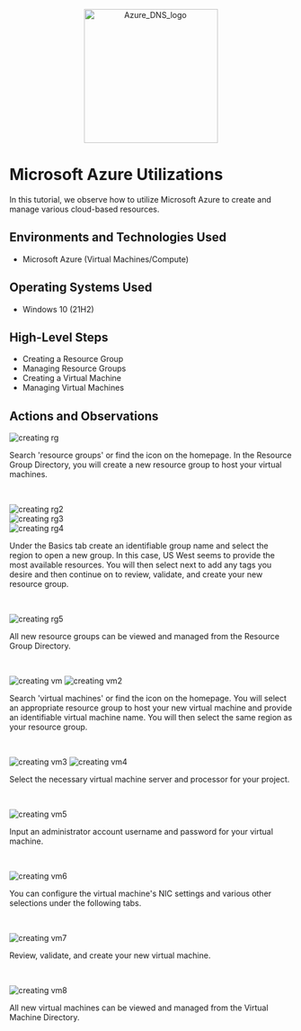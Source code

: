 <p align="center">
<img width="238" alt="Azure_DNS_logo" src="https://github.com/kylewilliamsrr/azure-utilizations/assets/144828759/7d63a336-998c-4e8b-9151-0db45c38091d">


  
</p>

<h1>Microsoft Azure Utilizations</h1>
In this tutorial, we observe how to utilize Microsoft Azure to create and manage various cloud-based resources. <br />



<h2>Environments and Technologies Used</h2>

- Microsoft Azure (Virtual Machines/Compute)


<h2>Operating Systems Used </h2>

- Windows 10 (21H2)

<h2>High-Level Steps</h2>

- Creating a Resource Group
- Managing Resource Groups
- Creating a Virtual Machine 
- Managing Virtual Machines

<h2>Actions and Observations</h2>

<p>

  ![creating rg](https://github.com/kylewilliamsrr/azure-utilizations/assets/144828759/49d5bf68-50a6-4760-a103-0840d9e20407)

</p>
<p>

Search 'resource groups' or find the icon on the homepage. In the Resource Group Directory, you will create a new resource group to host your virtual machines.
</p>
<br />

<p>

![creating rg2](https://github.com/kylewilliamsrr/azure-utilizations/assets/144828759/efbb7a93-adcc-4192-b542-24262f1aa738)
<br />
![creating rg3](https://github.com/kylewilliamsrr/azure-utilizations/assets/144828759/abae046d-e227-435d-83db-44a58608a5c8)
<br />
![creating rg4](https://github.com/kylewilliamsrr/azure-utilizations/assets/144828759/b7eb6885-7071-4ac8-9535-550f31bd5c21)

</p>
<p>
Under the Basics tab create an identifiable group name and select the region to open a new group. In this case, US West seems to provide the most available resources. You will then select next to add any tags you desire and then continue on to review, validate, and create your new resource group. 

</p>
<br />

<p>

![creating rg5](https://github.com/kylewilliamsrr/azure-utilizations/assets/144828759/6bdb1c9a-b5c6-40ca-acc5-2bcc64776b75)

</p>
<p>
All new resource groups can be viewed and managed from the Resource Group Directory. 
</p>
<br />

<p>

![creating vm](https://github.com/kylewilliamsrr/azure-utilizations/assets/144828759/cf75e7cc-777a-42ef-8b24-75e3337d0c29) 
![creating vm2](https://github.com/kylewilliamsrr/azure-utilizations/assets/144828759/5302b4ea-f72a-4edc-8b14-30b29fb31e1b)


</p>
<p>
Search 'virtual machines' or find the icon on the homepage. You will select an appropriate resource group to host your new virtual machine and provide an identifiable virtual machine name. You will then select the same region as your resource group. 
</p>
<br />

<p>

![creating vm3](https://github.com/kylewilliamsrr/azure-utilizations/assets/144828759/4f1a3504-05e3-4556-961d-f90e014e7004)
![creating vm4](https://github.com/kylewilliamsrr/azure-utilizations/assets/144828759/03544a5e-937f-4970-aad9-c3b172cf728b)

</p>
<p>
Select the necessary virtual machine server and processor for your project.
</p>
<br />

<p>

![creating vm5](https://github.com/kylewilliamsrr/azure-utilizations/assets/144828759/8f6a546d-4584-4e64-85d0-7b5c35fc8f86)

</p>
<p>
Input an administrator account username and password for your virtual machine. 
</p>
<br />

<p>

![creating vm6](https://github.com/kylewilliamsrr/azure-utilizations/assets/144828759/35794e9c-5ad6-40d2-b42f-98cb170a7563)

</p>
<p>
You can configure the virtual machine's NIC settings and various other selections under the following tabs. 
</p>
<br />

<p>

![creating vm7](https://github.com/kylewilliamsrr/azure-utilizations/assets/144828759/3444b4eb-f39d-44a3-b518-93fe17698b16)

</p>
<p>
Review, validate, and create your new virtual machine. 
</p>
<br />

<p>

![creating vm8](https://github.com/kylewilliamsrr/azure-utilizations/assets/144828759/c2dd1fa9-d01f-45cb-b94d-52ee14ec13a3)

</p>
<p>
All new virtual machines can be viewed and managed from the Virtual Machine Directory. 
</p>
<br />
